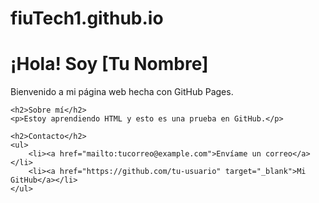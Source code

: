# fiuTech1.github.io


<!DOCTYPE html>
<html lang="es">
<head>
    <meta charset="UTF-8">
    <title>Mi Web Personal</title>
</head>
<body>
    <h1>¡Hola! Soy [Tu Nombre]</h1>
    <p>Bienvenido a mi página web hecha con GitHub Pages.</p>

    <h2>Sobre mí</h2>
    <p>Estoy aprendiendo HTML y esto es una prueba en GitHub.</p>

    <h2>Contacto</h2>
    <ul>
        <li><a href="mailto:tucorreo@example.com">Envíame un correo</a></li>
        <li><a href="https://github.com/tu-usuario" target="_blank">Mi GitHub</a></li>
    </ul>
</body>
</html>
